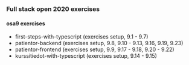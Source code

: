 ### Full stack open 2020 exercises

#### osa9 exercises

* first-steps-with-typescript    (exercises setup, 9.1 - 9.7)
* patientor-backend    (exercises setup, 9.8, 9.10 - 9.13, 9.16, 9.19, 9.23)
* patientor-frontend    (exercises setup, 9.9, 9.17 - 9.18, 9.20 - 9.22)
* kurssitiedot-with-typescript    (exercises setup, 9.14 - 9.15)